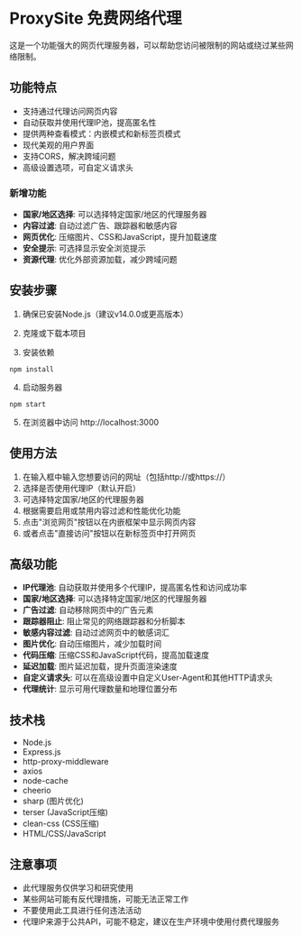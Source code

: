 # ProxySite 免费网络代理

这是一个功能强大的网页代理服务器，可以帮助您访问被限制的网站或绕过某些网络限制。

## 功能特点

- 支持通过代理访问网页内容
- 自动获取并使用代理IP池，提高匿名性
- 提供两种查看模式：内嵌模式和新标签页模式
- 现代美观的用户界面
- 支持CORS，解决跨域问题
- 高级设置选项，可自定义请求头

### 新增功能

- **国家/地区选择**: 可以选择特定国家/地区的代理服务器
- **内容过滤**: 自动过滤广告、跟踪器和敏感内容
- **网页优化**: 压缩图片、CSS和JavaScript，提升加载速度
- **安全提示**: 可选择显示安全浏览提示
- **资源代理**: 优化外部资源加载，减少跨域问题

## 安装步骤

1. 确保已安装Node.js（建议v14.0.0或更高版本）

2. 克隆或下载本项目

3. 安装依赖
```
npm install
```

4. 启动服务器
```
npm start
```

5. 在浏览器中访问 http://localhost:3000

## 使用方法

1. 在输入框中输入您想要访问的网址（包括http://或https://）
2. 选择是否使用代理IP（默认开启）
3. 可选择特定国家/地区的代理服务器
4. 根据需要启用或禁用内容过滤和性能优化功能
5. 点击"浏览网页"按钮以在内嵌框架中显示网页内容
6. 或者点击"直接访问"按钮以在新标签页中打开网页

## 高级功能

- **IP代理池**: 自动获取并使用多个代理IP，提高匿名性和访问成功率
- **国家/地区选择**: 可以选择特定国家/地区的代理服务器
- **广告过滤**: 自动移除网页中的广告元素
- **跟踪器阻止**: 阻止常见的网络跟踪器和分析脚本
- **敏感内容过滤**: 自动过滤网页中的敏感词汇
- **图片优化**: 自动压缩图片，减少加载时间
- **代码压缩**: 压缩CSS和JavaScript代码，提高加载速度
- **延迟加载**: 图片延迟加载，提升页面渲染速度
- **自定义请求头**: 可以在高级设置中自定义User-Agent和其他HTTP请求头
- **代理统计**: 显示可用代理数量和地理位置分布

## 技术栈

- Node.js
- Express.js
- http-proxy-middleware
- axios
- node-cache
- cheerio
- sharp (图片优化)
- terser (JavaScript压缩)
- clean-css (CSS压缩)
- HTML/CSS/JavaScript

## 注意事项

- 此代理服务仅供学习和研究使用
- 某些网站可能有反代理措施，可能无法正常工作
- 不要使用此工具进行任何违法活动
- 代理IP来源于公共API，可能不稳定，建议在生产环境中使用付费代理服务 